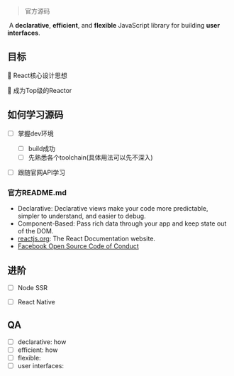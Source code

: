 > 官方源码

​	A **declarative**, **efficient**, and **flexible** JavaScript library for building **user interfaces**.



## 目标

🎯 React核心设计思想

🎯 成为Top级的Reactor



## 如何学习源码

- [ ] 掌握dev环境
  - [ ] build成功
  - [ ] 先熟悉各个toolchain(具体用法可以先不深入)
- [ ] 跟随官网API学习



### 官方README.md

- Declarative: Declarative views make your code more predictable, simpler to understand, and easier to debug.
- Component-Based: Pass rich data through your app and keep state out of the DOM.
- [reactjs.org](https://github.com/reactjs/reactjs.org): The React Documentation website.
- [Facebook Open Source Code of Conduct](https://engineering.fb.com/codeofconduct/)





## 进阶

- [ ] Node SSR
- [ ] React Native



##  QA

- [ ] declarative: how
- [ ] efficient: how
- [ ] flexible:
- [ ] user interfaces:
